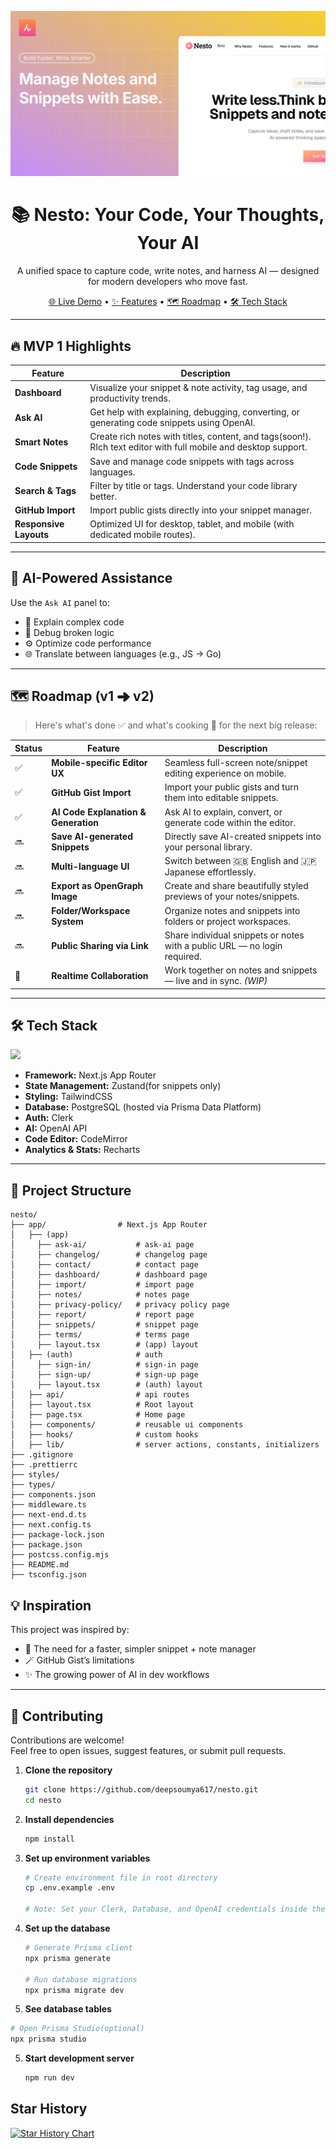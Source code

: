 <!-- Header / Logo -->
<p align="center">
  <img src="./public/showcase.png" alt="Logo" />
</p>

<h1 align="center">📚 Nesto: Your Code, Your Thoughts, Your AI</h1>

<p align="center">
  A unified space to capture code, write notes, and harness AI — designed for modern developers who move fast.
</p>

<p align="center">
  <a href="https://nestoai.vercel.app">🌐 Live Demo</a> •
  <a href="#mvp-1-highlights">✨ Features</a> •
  <a href="#roadmap-v1-➜-v2">🗺 Roadmap</a> •
  <a href="#tech-stack">🛠 Tech Stack</a>
</p>

---

## 🔥 MVP 1 Highlights

| Feature                | Description                                                                                                     |
| ---------------------- | --------------------------------------------------------------------------------------------------------------- |
| **Dashboard**          | Visualize your snippet & note activity, tag usage, and productivity trends.                                     |
| **Ask AI**             | Get help with explaining, debugging, converting, or generating code snippets using OpenAI.                      |
| **Smart Notes**        | Create rich notes with titles, content, and tags(soon!). RIch text editor with full mobile and desktop support. |
| **Code Snippets**      | Save and manage code snippets with tags across languages.                                                       |
| **Search & Tags**      | Filter by title or tags. Understand your code library better.                                                   |
| **GitHub Import**      | Import public gists directly into your snippet manager.                                                         |
| **Responsive Layouts** | Optimized UI for desktop, tablet, and mobile (with dedicated mobile routes).                                    |

---

## 🧠 AI-Powered Assistance

Use the `Ask AI` panel to:

- 🧩 Explain complex code
- 🧪 Debug broken logic
- ⚙️ Optimize code performance
- 🌐 Translate between languages (e.g., JS → Go)

---

## 🗺 Roadmap (v1 ➜ v2)

> Here's what's done ✅ and what's cooking 🍳 for the next big release:

| Status | Feature                              | Description                                                               |
| ------ | ------------------------------------ | ------------------------------------------------------------------------- |
| ✅     | **Mobile-specific Editor UX**        | Seamless full-screen note/snippet editing experience on mobile.           |
| ✅     | **GitHub Gist Import**               | Import your public gists and turn them into editable snippets.            |
| ✅     | **AI Code Explanation & Generation** | Ask AI to explain, convert, or generate code within the editor.           |
| 🔜     | **Save AI-generated Snippets**       | Directly save AI-created snippets into your personal library.             |
| 🔜     | **Multi-language UI**                | Switch between 🇬🇧 English and 🇯🇵 Japanese effortlessly.                   |
| 🔜     | **Export as OpenGraph Image**        | Create and share beautifully styled previews of your notes/snippets.      |
| 🔜     | **Folder/Workspace System**          | Organize notes and snippets into folders or project workspaces.           |
| 🔜     | **Public Sharing via Link**          | Share individual snippets or notes with a public URL — no login required. |
| 🧪     | **Realtime Collaboration**           | Work together on notes and snippets — live and in sync. _(WIP)_           |

---

## 🛠 Tech Stack

<p align="left">
  <img src="https://skillicons.dev/icons?i=nextjs,react,tailwind,typescript,prisma,postgresql,vercel,openai" />
</p>

- **Framework:** Next.js App Router
- **State Management:** Zustand(for snippets only)
- **Styling:** TailwindCSS
- **Database:** PostgreSQL (hosted via Prisma Data Platform)
- **Auth:** Clerk
- **AI:** OpenAI API
- **Code Editor:** CodeMirror
- **Analytics & Stats:** Recharts

---

## 📁 Project Structure

```
nesto/
├── app/                # Next.js App Router
│   ├── (app)
│     ├── ask-ai/           # ask-ai page
│     ├── changelog/        # changelog page
│     ├── contact/          # contact page
│     ├── dashboard/        # dashboard page
│     ├── import/           # import page
│     ├── notes/            # notes page
│     ├── privacy-policy/   # privacy policy page
│     ├── report/           # report page
│     ├── snippets/         # snippet page
│     ├── terms/            # terms page
│     ├── layout.tsx        # (app) layout
│   ├── (auth)              # auth
│     ├── sign-in/          # sign-in page
│     ├── sign-up/          # sign-up page
│     ├── layout.tsx        # (auth) layout
│   ├── api/                # api routes
│   ├── layout.tsx          # Root layout
│   ├── page.tsx            # Home page
│   ├── components/         # reusable ui components
│   ├── hooks/              # custom hooks
│   ├── lib/                # server actions, constants, initializers
├── .gitignore
├── .prettierrc
├── styles/
├── types/
├── components.json
├── middleware.ts
├── next-end.d.ts
├── next.config.ts
├── package-lock.json
├── package.json
├── postcss.config.mjs
├── README.md
├── tsconfig.json
```

## 💡 Inspiration

This project was inspired by:

- 🧠 The need for a faster, simpler snippet + note manager
- 🪄 GitHub Gist’s limitations
- ✨ The growing power of AI in dev workflows

---

## 🤝 Contributing

Contributions are welcome!  
Feel free to open issues, suggest features, or submit pull requests.

1. **Clone the repository**

   ```bash
   git clone https://github.com/deepsoumya617/nesto.git
   cd nesto
   ```

2. **Install dependencies**

   ```bash
   npm install
   ```

3. **Set up environment variables**

   ```bash
   # Create environment file in root directory
   cp .env.example .env

   # Note: Set your Clerk, Database, and OpenAI credentials inside the .env file. You can find the required fields in .env.example.
   ```

4. **Set up the database**

   ```bash
   # Generate Prisma client
   npx prisma generate

   # Run database migrations
   npx prisma migrate dev
   ```

5. **See database tables**

```bash
# Open Prisma Studio(optional)
npx prisma studio
```

5. **Start development server**
   ```bash
   npm run dev
   ```

## Star History

<a href="https://www.star-history.com/#deepsoumya617/nesto&Date">
 <picture>
   <source media="(prefers-color-scheme: dark)" srcset="https://api.star-history.com/svg?repos=deepsoumya617/nesto&type=Date&theme=dark" />
   <source media="(prefers-color-scheme: light)" srcset="https://api.star-history.com/svg?repos=deepsoumya617/nesto&type=Date" />
   <img alt="Star History Chart" src="https://api.star-history.com/svg?repos=deepsoumya617/nesto&type=Date" />
 </picture>
</a>
